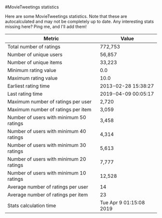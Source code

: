 #MovieTweetings statistics

Here are some MovieTweetings statistics. Note that these are autocalculated and may not be completely up to date. Any interesting stats missing here? Ping me, and I'll add them!

Metric | Value
--- | ---
Total number of ratings                 | 772,753
Number of unique users                  | 56,857
Number of unique items                  | 33,223
Minimum rating value                    | 0.0
Maximum rating value                    | 10.0
Earliest rating time                    | 2013-02-28 15:38:27
Last rating time                        | 2019-04-09 00:05:17
Maximum number of ratings per user      | 2,720
Maximum number of ratings per item      | 3,059
Number of users with minimum 50 ratings | 3,458
Number of users with minimum 40 ratings | 4,314
Number of users with minimum 30 ratings | 5,613
Number of users with minimum 20 ratings | 7,777
Number of users with minimum 10 ratings | 12,528
Average number of ratings per user      | 14
Average number of ratings per item      | 23
Stats calculation time                  | Tue Apr  9 01:15:08 2019

